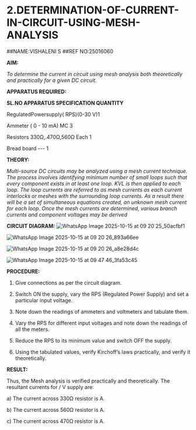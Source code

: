 # 2.DETERMINATION-OF-CURRENT-IN-CIRCUIT-USING-MESH-ANALYSIS
##NAME:VISHALENI S
##REF NO:25016060

**AIM:**

*To determine the current in circuit using mesh analysis both theoretically and practically for a given DC circuit.*

**APPARATUS REQUIRED:**

**SL.NO	APPARATUS	SPECIFICATION	QUANTITY**

  RegulatedPowersupply( RPS)(0-30 V)1
	
  Ammeter	( 0 - 10 mA) MC	3
	
  Resistors	330Ω,.470Ω,560Ω	Each 1
	
  Bread board	---	1

**THEORY:**

*Multi-source DC circuits may be analyzed using a mesh current technique. The process involves identifying minimum number of small loops such that every component exists in at least one loop. KVL is then applied to each loop. The loop currents are referred to as mesh currents as each current interlocks or meshes with the surrounding loop currents. As a result there will be a set of simultaneous equations created, an unknown mesh current for each loop. Once the mesh currents are determined, various branch currents and component voltages may be derived*

**CIRCUIT DIAGRAM:**
![WhatsApp Image 2025-10-15 at 09 20 25_50acfbf1](https://github.com/user-attachments/assets/07d7bc46-19ea-4e85-b2e4-f4bac6d4827e)

![WhatsApp Image 2025-10-15 at 09 20 26_893a66ee](https://github.com/user-attachments/assets/0a80de0e-a78a-4e72-bf97-f27922e0a847)

![WhatsApp Image 2025-10-15 at 09 20 26_a8e28d4c](https://github.com/user-attachments/assets/acf825d5-19fa-4b48-9e36-d75f13814a87)

![WhatsApp Image 2025-10-15 at 09 47 46_3fa53c45](https://github.com/user-attachments/assets/e0849329-ff2a-4f58-9495-e4fc71ccd7b8)

**PROCEDURE:** 

1.	Give connections as per the circuit diagram.

2.	Switch ON the supply, vary the RPS (Regulated Power Supply) and set a particular input voltage.

3.	Note down the readings of ammeters and voltmeters and tabulate them.

4.	Vary the RPS for different input voltages and note down the readings of all the meters.

5.	Reduce the RPS to its minimum value and switch OFF the supply.

6.	Using the tabulated values, verify Kirchoff’s laws practically, and verify it theoretically.

   **RESULT:**

Thus, the Mesh analysis is verified practically and theoretically. The resultant currents for 	/	V supply are:

a)	The current across 330Ω resistor is	A.

b)	The current across 560Ω resistor is	A.

c)	The current across 470Ω resistor is	A.

